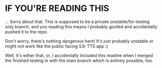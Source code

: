 # IF YOU'RE READING THIS
... Sorry about that.  This is supposed to be a private unstable/for-testing only branch, and you reading this means I probably goofed and accidentally pushed it to the repo.

Don't worry, there's nothing dangerous here!  It's just probably unstable or might not work like the public facing S3r TTS app :)

Well, it's either that, or, I accidentally included this readme when I merged the finished testing in with the main branch which is entirely possible, too.
